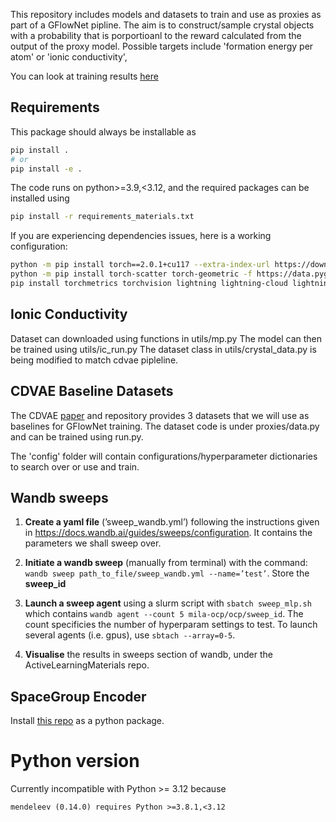 This repository includes models and datasets to train and use as proxies as part of a GFlowNet pipline. The aim is to construct/sample crystal objects with a probability that is porportioanl to the reward calculated from the output of the proxy model. Possible targets include 'formation energy per atom' or 'ionic conductivity',

You can look at training results [here](https://wandb.ai/crystal-gfns?shareProfileType=copy)

## Requirements

This package should always be installable as

```bash
pip install .
# or
pip install -e .
```

The code runs on python>=3.9,<3.12, and the required packages can be installed using

```bash
pip install -r requirements_materials.txt
```

If you are experiencing dependencies issues, here is a working configuration:

```bash
python -m pip install torch==2.0.1+cu117 --extra-index-url https://download.pytorch.org/whl/cu117
python -m pip install torch-scatter torch-geometric -f https://data.pyg.org/whl/torch-2.0.1+cu117.html
pip install torchmetrics torchvision lightning lightning-cloud lightning-utilities black click flake8 matplotlib numpy oauthlib pandas pandocfilters Pillow pymatgen scikit-learn scipy setuptools sympy wandb wheel phast minydra faenet pyxtal
```

## Ionic Conductivity

Dataset can downloaded using functions in utils/mp.py
The model can then be trained using utils/ic\_run.py
The dataset class in utils/crystal\_data.py is being modified
to match cdvae pipleline.

## CDVAE Baseline Datasets

The CDVAE [paper](https://arxiv.org/abs/2110.06197) and repository provides 3 datasets that we will use as baselines for GFlowNet training. The dataset code is under proxies/data.py and can be trained using run.py.

The 'config' folder will contain configurations/hyperparameter dictionaries to search over or use and train.

## Wandb sweeps

1. **Create a yaml file** (’sweep_wandb.yml’) following the instructions given in https://docs.wandb.ai/guides/sweeps/configuration. It contains the parameters we shall sweep over.
2. **Initiate a wandb sweep** (manually from terminal) with the command:
`wandb sweep path_to_file/sweep_wandb.yml --name=’test’`. Store the **sweep_id**
3. **Launch a sweep agent** using a slurm script with
`sbatch sweep_mlp.sh` which contains `wandb agent --count 5 mila-ocp/ocp/sweep_id`. The count specificies the number of hyperparam settings to test. To launch several agents (i.e. gpus), use `sbtach --array=0-5`.

4. **Visualise** the results in sweeps section of wandb, under the ActiveLearningMaterials repo. 

## SpaceGroup Encoder

Install [this repo](https://github.com/alexhernandezgarcia/crystallograpy) as a python package.

# Python version

Currently incompatible with Python >= 3.12 because

```txt
mendeleev (0.14.0) requires Python >=3.8.1,<3.12
```
